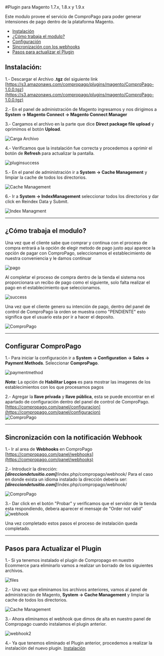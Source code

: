 #Plugin para Magento 1.7.x, 1.8.x y 1.9.x

Este modulo provee el servicio de ComproPago para poder generar intensiones de pago dentro de la plataforma Magento.

* [Instalación](#install)
* [¿Cómo trabaja el modulo?](#howto)
* [Configuración](#setup)
* [Sincronización con los webhooks](#webhook)
* [Pasos para actualizar el Plugin](#upgrade)


<a name="install"></a>
## Instalación:

1.- Descargar el Archivo **.tgz** del siguiente link [https://s3.amazonaws.com/compropago/plugins/magento/ComproPago-1.0.0.tgz](https://s3.amazonaws.com/compropago/plugins/magento/ComproPago-1.0.0.tgz)

2.- En el panel de administración de Magento ingresamos y nos dirigimos a **System -> Magento Connect -> Magento Connect Manager** 

3.- Cargamos el archivo en la parte que dice **Direct package file upload** y oprimimos el botón **Upload**.

![Carga Archivo](https://cloud.githubusercontent.com/assets/1311937/11578093/02a4da92-99e8-11e5-8ce9-40a54eb3d0af.png)

4.- Verificamos que la instalación fue correcta y procedemos a oprimir el botón de **Refresh** para actualizar la pantalla.

![pluginsuccess](https://cloud.githubusercontent.com/assets/1311937/11578179/acc31ab6-99e8-11e5-8113-a0dbed22dda3.png)

5.- En el panel de administración ir a **System -> Cache Management** y limpiar la cache de todos los directorios. 

![Cache Management](https://raw.github.com/compropago/plugin-magento/master/README.img/3.png)<br />

6.- Ir a **System -> IndexManagement** seleccionar todos los directorios y dar click en Reindex Data y Submit.

![Index Managment](https://raw.github.com/compropago/plugin-magento/master/README.img/4.png)

---
<a name="howto"></a>
## ¿Cómo trabaja el modulo?
Una vez que el cliente sabe que comprar y continua con el proceso de compra entrará a la opción de elegir metodo de pago justo aqui aparece la opción de pagar con ComproPago, seleccionamos el establecimiento de nuestra conveniencia y le damos continuar

![pago](https://cloud.githubusercontent.com/assets/1311937/11578379/880b359e-99ea-11e5-8967-f6e43e604ea5.png) <br />

Al completar el proceso de compra dentro de la tienda el sistema nos proporcionara un recibo de pago como el siguiente, solo falta realizar el pago en el establecimiento que seleccionamos.

![success](https://cloud.githubusercontent.com/assets/1311937/11578435/269f7846-99eb-11e5-9111-a721863fee00.png) <br />

Una vez que el cliente genero su intención de pago, dentro del panel de control de ComproPago la orden se muestra como "PENDIENTE" esto significa que el usuario esta por ir a hacer el deposito.

![ComproPago](https://raw.github.com/compropago/plugin-magento/master/README.img/19.png) 

---
<a name="setup"></a>
## Configurar ComproPago

1.- Para iniciar la configuración ir a **System -> Configuration -> Sales -> Payment Methods**. Seleccionar **ComproPago**.

![paymentmethod](https://cloud.githubusercontent.com/assets/1311937/11578545/3f896320-99ec-11e5-9900-f9268b05fc58.png)

***Nota:*** La opción de **Habilitar Logos** es para mostrar las imagenes de los establecimientos con los que procesamos pagos

2.- Agregar la **llave privada** y **llave pública**, esta se puede encontrar en el apartado de configuración dentro del panel de control de ComproPago. [https://compropago.com/panel/configuracion](https://compropago.com/panel/configuracion)
<br />
![ComproPago](https://raw.github.com/compropago/plugin-magento/master/README.img/7.png) 


---

<a name="webhook"></a>
## Sincronización con la notificación Webhook

1.- Ir al area de **Webhooks** en ComproPago [https://compropago.com/panel/webhooks](https://compropago.com/panel/webhooks)

2.- Introducir la dirección: ***[direcciondetusitio.com]***/index.php/compropago/webhook/ 
   Para el caso en donde exista un idioma instalado la dirección deberia ser: ***[direcciondetusitio.com]***/index.php/compropago/webhook/

![ComproPago](https://raw.github.com/compropago/plugin-magento/master/README.img/9.png)

3.- Dar click en el botón "Probar" y verificamos que el servidor de la tienda esta respondiendo, debera aparecer el mensaje de "Order not valid"
![webhook](https://cloud.githubusercontent.com/assets/1311937/11578636/d1597bf0-99ec-11e5-8def-fc44e6ca603e.png)

Una vez completado estos pasos el proceso de instalación queda completado.

---

<a name="upgrade"></a>
## Pasos para Actualizar el Plugin

1.- Si ya tenemos instalado el plugin de Compropago en nuestro Ecommerce para eliminarlo vamos a realizar un borrado de los siguientes archivos.

![files](https://cloud.githubusercontent.com/assets/1311937/11634984/5e9a7a66-9cd9-11e5-8583-c93bef106696.png)

2.- Una vez que eliminamos los archivos anteriores, vamos al panel de administración de Magento, **System -> Cache Management** y limpiar la cache de todos los directorios. 

![Cache Management](https://raw.github.com/compropago/plugin-magento/master/README.img/3.png)<br />

3.- Ahora eliminamos el webhook que dimos de alta en nuestro panel de Compropago cuando instalamos el plugin anterior.

![webhook2](https://cloud.githubusercontent.com/assets/1311937/11635215/d5a410f8-9cda-11e5-8c36-bac2f35d3b60.png)

4.- Ya que tenemos eliminado el Plugin anterior, procedemos a realizar la instalación del nuevo plugin. [Instalación](#install)



